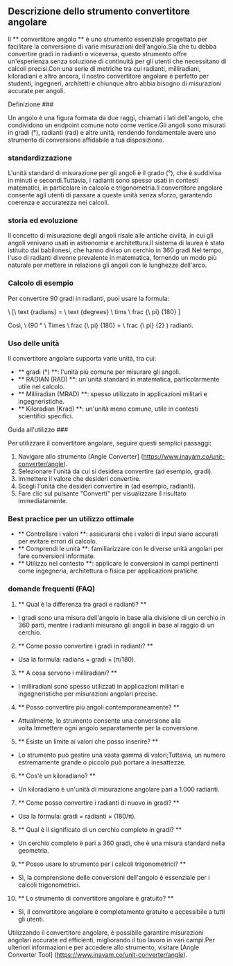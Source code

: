 ## Descrizione dello strumento convertitore angolare

Il ** convertitore angolo ** è uno strumento essenziale progettato per facilitare la conversione di varie misurazioni dell'angolo.Sia che tu debba convertire gradi in radianti o viceversa, questo strumento offre un'esperienza senza soluzione di continuità per gli utenti che necessitano di calcoli precisi.Con una serie di metriche tra cui radianti, milliradiani, kiloradiani e altro ancora, il nostro convertitore angolare è perfetto per studenti, ingegneri, architetti e chiunque altro abbia bisogno di misurazioni accurate per angoli.

Definizione ###

Un angolo è una figura formata da due raggi, chiamati i lati dell'angolo, che condividono un endpoint comune noto come vertice.Gli angoli sono misurati in gradi (°), radianti (rad) e altre unità, rendendo fondamentale avere uno strumento di conversione affidabile a tua disposizione.

### standardizzazione

L'unità standard di misurazione per gli angoli è il grado (°), che è suddivisa in minuti e secondi.Tuttavia, i radianti sono spesso usati in contesti matematici, in particolare in calcolo e trigonometria.Il convertitore angolare consente agli utenti di passare a queste unità senza sforzo, garantendo coerenza e accuratezza nei calcoli.

### storia ed evoluzione

Il concetto di misurazione degli angoli risale alle antiche civiltà, in cui gli angoli venivano usati in astronomia e architettura.Il sistema di laurea è stato istituito dai babilonesi, che hanno diviso un cerchio in 360 gradi.Nel tempo, l'uso di radianti divenne prevalente in matematica, fornendo un modo più naturale per mettere in relazione gli angoli con le lunghezze dell'arco.

### Calcolo di esempio

Per convertire 90 gradi in radianti, puoi usare la formula:

\ [\ text {radians} = \ text {degrees} \ tims \ frac {\ pi} {180} \]

Così, \ (90 ° \ Times \ frac {\ pi} {180} = \ frac {\ pi} {2} \) radianti.

### Uso delle unità

Il convertitore angolare supporta varie unità, tra cui:
- ** gradi (°) **: l'unità più comune per misurare gli angoli.
- ** RADIAN (RAD) **: un'unità standard in matematica, particolarmente utile nel calcolo.
- ** Milliradian (MRAD) **: spesso utilizzato in applicazioni militari e ingegneristiche.
- ** Kiloradian (Krad) **: un'unità meno comune, utile in contesti scientifici specifici.

Guida all'utilizzo ###

Per utilizzare il convertitore angolare, seguire questi semplici passaggi:
1. Navigare allo strumento [Angle Converter] (https://www.inayam.co/unit-converter/angle).
2. Selezionare l'unità da cui si desidera convertire (ad esempio, gradi).
3. Immettere il valore che desideri convertire.
4. Scegli l'unità che desideri convertire in (ad esempio, radianti).
5. Fare clic sul pulsante "Converti" per visualizzare il risultato immediatamente.

### Best practice per un utilizzo ottimale

- ** Controllare i valori **: assicurarsi che i valori di input siano accurati per evitare errori di calcolo.
- ** Comprendi le unità **: familiarizzare con le diverse unità angolari per fare conversioni informate.
- ** Utilizzo nel contesto **: applicare le conversioni in campi pertinenti come ingegneria, architettura o fisica per applicazioni pratiche.

### domande frequenti (FAQ)

1. ** Qual è la differenza tra gradi e radianti? **
- I gradi sono una misura dell'angolo in base alla divisione di un cerchio in 360 parti, mentre i radianti misurano gli angoli in base al raggio di un cerchio.

2. ** Come posso convertire i gradi in radianti? **
- Usa la formula: radians = gradi × (π/180).

3. ** A cosa servono i milliradiani? **
- I milliradiani sono spesso utilizzati in applicazioni militari e ingegneristiche per misurazioni angolari precise.

4. ** Posso convertire più angoli contemporaneamente? **
- Attualmente, lo strumento consente una conversione alla volta.Immettere ogni angolo separatamente per la conversione.

5. ** Esiste un limite ai valori che posso inserire? **
- Lo strumento può gestire una vasta gamma di valori;Tuttavia, un numero estremamente grande o piccolo può portare a inesattezze.

6. ** Cos'è un kiloradiano? **
- Un kiloradiano è un'unità di misurazione angolare pari a 1.000 radianti.

7. ** Come posso convertire i radianti di nuovo in gradi? **
- Usa la formula: gradi = radianti × (180/π).

8. ** Qual è il significato di un cerchio completo in gradi? **
- Un cerchio completo è pari a 360 gradi, che è una misura standard nella geometria.

9. ** Posso usare lo strumento per i calcoli trigonometrici? **
- Sì, la comprensione delle conversioni dell'angolo è essenziale per i calcoli trigonometrici.

10. ** Lo strumento di convertitore angolare è gratuito? **
- Sì, il convertitore angolare è completamente gratuito e accessibile a tutti gli utenti.

Utilizzando il convertitore angolare, è possibile garantire misurazioni angolari accurate ed efficienti, migliorando il tuo lavoro in vari campi.Per ulteriori informazioni e per accedere allo strumento, visitare [Angle Converter Tool] (https://www.inayam.co/unit-converter/angle).